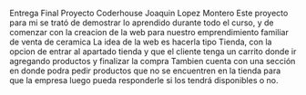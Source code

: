 Entrega Final Proyecto Coderhouse Joaquin Lopez Montero
Este proyecto para mi se trató de demostrar lo aprendido durante todo el curso, y de comenzar con la creacion de la web para nuestro emprendimiento familiar de venta de ceramica
La idea de la web es hacerla tipo Tienda, con la opcion de entrar al apartado tienda y que el cliente tenga un carrito donde ir agregando productos y finalizar la compra
Tambien cuenta con una sección en donde podra pedir productos que no se encuentren en la tienda para que la empresa luego pueda responderle si los tendrá disponibles o no.
